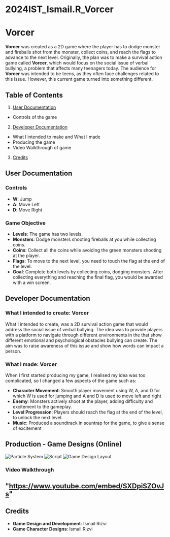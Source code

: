# 2024IST_Ismail.R_Vorcer
# Vorcer

**Vorcer** was created as a 2D game where the player has to dodge monster and fireballs shot from the monster, collect coins, and reach the flags to advance to the next level. Originally, the plan was to make a survival action game called **Vorcer**, which would focus on the social issue of verbal bullying, a problem that affects many teenagers today. The audience for **Vorcer** was intended to be teens, as they often face challenges related to this issue. However, this current game turned into something different. 

## Table of Contents

1. [User Documentation](#user-documentation)
 - Controls of the game
2. [Developer Documentation](#developer-documentation)
 - What I intended to make and What I made
 - Producing the game
 - Video Walkthrough of game
3. [Credits](#credits)

## User Documentation

### Controls
- **W**: Jump
- **A**: Move Left
- **D**: Move Right

### Game Objective
- **Levels**: The game has two levels.
- **Monsters**: Dodge monsters shooting fireballs at you while collecting coins.
- **Coins**: Collect all the coins while avoiding the green monsters shooting at the player.
- **Flags**: To move to the next level, you need to touch the flag at the end of the level.
- **Goal**: Complete both levels by collecting coins, dodging monsters. After collecting everything and reaching the final flag, you would be awarded with a win screen. 

## Developer Documentation

### What I intended to create: Vorcer
What I intended to create, was a 2D survival action game that would address the social issue of verbal bullying. The idea was to provide players with a platform to navigate through different environments in the that show different emotional and psychological obstacles bullying can create. The aim was to raise awareness of this issue and show how words can impact a person.

### What I made: Vorcer
When I first started producing my game, I realised my idea was too complicated, so I changed a few aspects of the game such as: 
- **Character Movement**: Smooth player movement using W, A, and D for which W is used for jumping and A and D is used to move left and right
- **Enemy**: Monsters actively shoot at the player, adding difficulty and excitement to the gameplay.
- **Level Progression**: Players should reach the flag at the end of the level, to unlock the next level.
- **Music**: Produced a soundtrack in sountrap for the game, to give a sense of excitement

## Production - Game Designs (Online)
![Particle System](https://unity-connect-prd.storage.googleapis.com/20190620/learn/images/16a13de5-f75c-4595-927c-c45bb16562b9_introduction_to_particle_systems___02.png) ![Script](https://miro.medium.com/v2/resize:fit:833/1*srBw68JwCVqG-z79QokHBw.png) 
![Game Design Layout](https://gametorrahod.com/content/images/2019/07/Screenshot-2019-07-12-14.13.00.png)

### Video Walkthrough
"https://www.youtube.com/embed/SXDpiSZOvJs" 
---

## Credits
- **Game Design and Development**: Ismail Rizvi
- **Game Character Designs**: Ismail Rizvi

